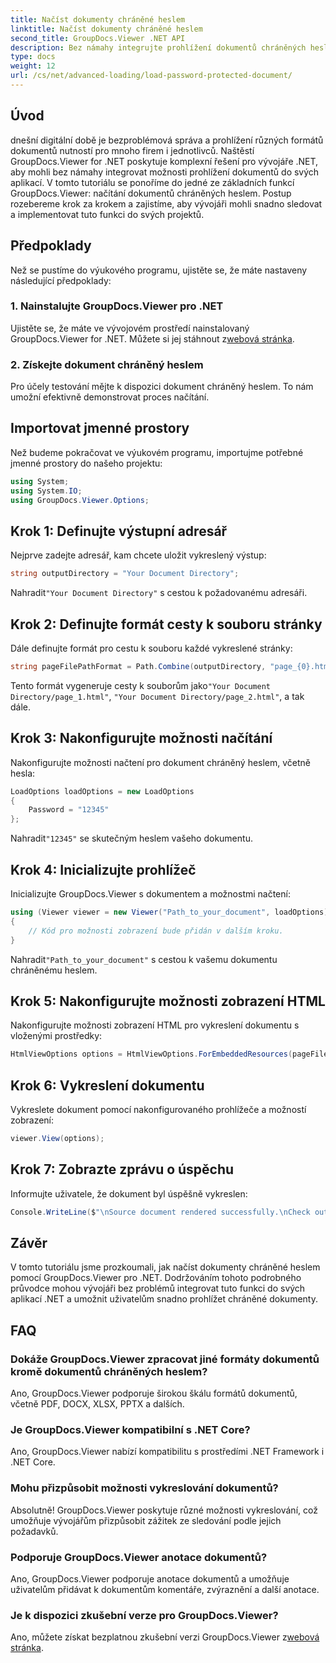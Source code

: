 ```yaml
---
title: Načíst dokumenty chráněné heslem
linktitle: Načíst dokumenty chráněné heslem
second_title: GroupDocs.Viewer .NET API
description: Bez námahy integrujte prohlížení dokumentů chráněných heslem do aplikací .NET pomocí GroupDocs.Viewer pro .NET. Postupujte podle našeho podrobného návodu pro bezproblémový provoz.
type: docs
weight: 12
url: /cs/net/advanced-loading/load-password-protected-document/
---
```

## Úvod
dnešní digitální době je bezproblémová správa a prohlížení různých formátů dokumentů nutností pro mnoho firem i jednotlivců. Naštěstí GroupDocs.Viewer for .NET poskytuje komplexní řešení pro vývojáře .NET, aby mohli bez námahy integrovat možnosti prohlížení dokumentů do svých aplikací. V tomto tutoriálu se ponoříme do jedné ze základních funkcí GroupDocs.Viewer: načítání dokumentů chráněných heslem. Postup rozebereme krok za krokem a zajistíme, aby vývojáři mohli snadno sledovat a implementovat tuto funkci do svých projektů.
## Předpoklady
Než se pustíme do výukového programu, ujistěte se, že máte nastaveny následující předpoklady:
### 1. Nainstalujte GroupDocs.Viewer pro .NET
 Ujistěte se, že máte ve vývojovém prostředí nainstalovaný GroupDocs.Viewer for .NET. Můžete si jej stáhnout z[webová stránka](https://releases.groupdocs.com/viewer/net/).
### 2. Získejte dokument chráněný heslem
Pro účely testování mějte k dispozici dokument chráněný heslem. To nám umožní efektivně demonstrovat proces načítání.

## Importovat jmenné prostory
Než budeme pokračovat ve výukovém programu, importujme potřebné jmenné prostory do našeho projektu:
```csharp
using System;
using System.IO;
using GroupDocs.Viewer.Options;
```

## Krok 1: Definujte výstupní adresář
Nejprve zadejte adresář, kam chcete uložit vykreslený výstup:
```csharp
string outputDirectory = "Your Document Directory";
```
 Nahradit`"Your Document Directory"` s cestou k požadovanému adresáři.
## Krok 2: Definujte formát cesty k souboru stránky
Dále definujte formát pro cestu k souboru každé vykreslené stránky:
```csharp
string pageFilePathFormat = Path.Combine(outputDirectory, "page_{0}.html");
```
 Tento formát vygeneruje cesty k souborům jako`"Your Document Directory/page_1.html"`, `"Your Document Directory/page_2.html"`, a tak dále.
## Krok 3: Nakonfigurujte možnosti načítání
Nakonfigurujte možnosti načtení pro dokument chráněný heslem, včetně hesla:
```csharp
LoadOptions loadOptions = new LoadOptions
{
    Password = "12345"
};
```
 Nahradit`"12345"` se skutečným heslem vašeho dokumentu.
## Krok 4: Inicializujte prohlížeč
Inicializujte GroupDocs.Viewer s dokumentem a možnostmi načtení:
```csharp
using (Viewer viewer = new Viewer("Path_to_your_document", loadOptions))
{
    // Kód pro možnosti zobrazení bude přidán v dalším kroku.
}
```
 Nahradit`"Path_to_your_document"` s cestou k vašemu dokumentu chráněnému heslem.
## Krok 5: Nakonfigurujte možnosti zobrazení HTML
Nakonfigurujte možnosti zobrazení HTML pro vykreslení dokumentu s vloženými prostředky:
```csharp
HtmlViewOptions options = HtmlViewOptions.ForEmbeddedResources(pageFilePathFormat);
```
## Krok 6: Vykreslení dokumentu
Vykreslete dokument pomocí nakonfigurovaného prohlížeče a možností zobrazení:
```csharp
viewer.View(options);
```
## Krok 7: Zobrazte zprávu o úspěchu
Informujte uživatele, že dokument byl úspěšně vykreslen:
```csharp
Console.WriteLine($"\nSource document rendered successfully.\nCheck output in {outputDirectory}.");
```

## Závěr
V tomto tutoriálu jsme prozkoumali, jak načíst dokumenty chráněné heslem pomocí GroupDocs.Viewer pro .NET. Dodržováním tohoto podrobného průvodce mohou vývojáři bez problémů integrovat tuto funkci do svých aplikací .NET a umožnit uživatelům snadno prohlížet chráněné dokumenty.
## FAQ
### Dokáže GroupDocs.Viewer zpracovat jiné formáty dokumentů kromě dokumentů chráněných heslem?
Ano, GroupDocs.Viewer podporuje širokou škálu formátů dokumentů, včetně PDF, DOCX, XLSX, PPTX a dalších.
### Je GroupDocs.Viewer kompatibilní s .NET Core?
Ano, GroupDocs.Viewer nabízí kompatibilitu s prostředími .NET Framework i .NET Core.
### Mohu přizpůsobit možnosti vykreslování dokumentů?
Absolutně! GroupDocs.Viewer poskytuje různé možnosti vykreslování, což umožňuje vývojářům přizpůsobit zážitek ze sledování podle jejich požadavků.
### Podporuje GroupDocs.Viewer anotace dokumentů?
Ano, GroupDocs.Viewer podporuje anotace dokumentů a umožňuje uživatelům přidávat k dokumentům komentáře, zvýraznění a další anotace.
### Je k dispozici zkušební verze pro GroupDocs.Viewer?
 Ano, můžete získat bezplatnou zkušební verzi GroupDocs.Viewer z[webová stránka](https://releases.groupdocs.com/).